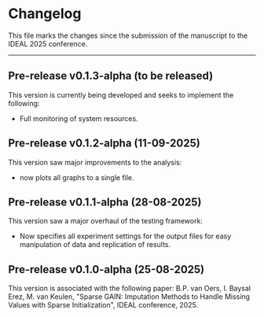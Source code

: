 # Changelog

This file marks the changes since the submission of the manuscript to the IDEAL 2025 conference.

---

## Pre-release v0.1.3-alpha (to be released)

This version is currently being developed and seeks to implement the following:
- Full monitoring of system resources.

## Pre-release v0.1.2-alpha (11-09-2025)

This version saw major improvements to the analysis:
- now plots all graphs to a single file.

## Pre-release v0.1.1-alpha (28-08-2025)

This version saw a major overhaul of the testing framework:
- Now specifies all experiment settings for the output files for easy manipulation of data and replication of results.

## Pre-release v0.1.0-alpha (25-08-2025)

This version is associated with the following paper: B.P. van Oers, I. Baysal Erez, M. van Keulen, "Sparse GAIN:
Imputation Methods to Handle Missing Values with Sparse Initialization", IDEAL conference, 2025.